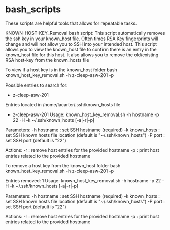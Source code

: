 # bash_scripts

These scripts are helpful tools that allows for repeatable tasks. 

KNOWN-HOST-KEY_Removal bash script:
  This script automatically removes the ssh key in your known_host file. Often times RSA Key fingerprints will change and will not allow you to SSH into your         intended host. This script allows you to view the known_host file to confirm there is an entry in the known_host file for this host. It also allows you to remove   the old/existing RSA host-key from the known_hosts file

To view if a host key is in the known_host folder
  bash known_host_key_removal.sh -h z-cleep-asw-201 -p
  
  Possible entries to search for:
 * z-cleep-asw-201

Entries located in /home/lacarter/.ssh/known_hosts file
 * z-cleep-asw-201
Usage:
  known_host_key_removal.sh -h hostname -p 22 -H -k ~/.ssh/known_hosts [-a|-r|-p]

Parameters:
  -h hostname    : set SSH hostname (required)
  -k known_hosts : set SSH known hosts file location (default is "~/.ssh/known_hosts")
  -P port        : set SSH port (default is  "22")

Actions:
  -r             : remove host entries for the provided hostname
  -p             : print host entries related to the provided hostname


To remove a host key from the known_host folder
  bash known_host_key_removal.sh -h z-cleep-asw-201 -p
  
  Entries removed: 1
Usage:
  known_host_key_removal.sh -h hostname -p 22 -H -k ~/.ssh/known_hosts [-a|-r|-p]

Parameters:
  -h hostname    : set SSH hostname (required)
  -k known_hosts : set SSH known hosts file location (default is "~/.ssh/known_hosts")
  -P port        : set SSH port (default is  "22")

Actions:
  -r             : remove host entries for the provided hostname
  -p             : print host entries related to the provided hostname
